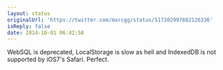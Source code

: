 ```yaml
---
layout: status
originalUrl: 'https://twitter.com/marcgg/status/517202997882126336'
isReply: false
date: 2014-10-01 06:42:58
---
```


WebSQL is deprecated, LocalStorage is slow as hell and IndexedDB is not supported by iOS7's Safari. Perfect.
